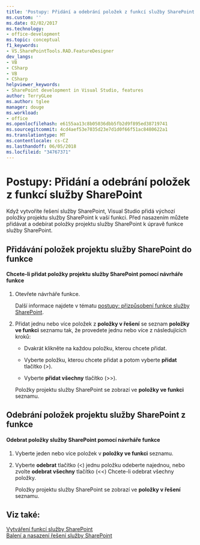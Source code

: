 ```yaml
---
title: 'Postupy: Přidání a odebrání položek z funkcí služby SharePoint | Microsoft Docs'
ms.custom: ''
ms.date: 02/02/2017
ms.technology:
- office-development
ms.topic: conceptual
f1_keywords:
- VS.SharePointTools.RAD.FeatureDesigner
dev_langs:
- VB
- CSharp
- VB
- CSharp
helpviewer_keywords:
- SharePoint development in Visual Studio, features
author: TerryGLee
ms.author: tglee
manager: douge
ms.workload:
- office
ms.openlocfilehash: e6155aa13c8b05036dbb5fb2d9f895ed38719741
ms.sourcegitcommit: 4cd4aef53e7035d23e7d1d0f66f51ac8480622a1
ms.translationtype: MT
ms.contentlocale: cs-CZ
ms.lasthandoff: 06/05/2018
ms.locfileid: "34767371"
---
```

# <a name="how-to-add-and-remove-items-to-sharepoint-features"></a>Postupy: Přidání a odebrání položek z funkcí služby SharePoint
  Když vytvoříte řešení služby SharePoint, Visual Studio přidá výchozí položky projektu služby SharePoint k vaší funkci. Před nasazením můžete přidávat a odebírat položky projektu služby SharePoint k úpravě funkce služby SharePoint.  
  
## <a name="adding-sharepoint-project-items-to-a-feature"></a>Přidávání položek projektu služby SharePoint do funkce  
  
#### <a name="to-add-sharepoint-project-items-with-the-feature-designer"></a>Chcete-li přidat položky projektu služby SharePoint pomocí návrháře funkce  
  
1.  Otevřete návrháře funkce.  
  
     Další informace najdete v tématu [postupy: přizpůsobení funkce služby SharePoint](../sharepoint/how-to-customize-a-sharepoint-feature.md).  
  
2.  Přidat jednu nebo více položek z **položky v řešení** se seznam **položky ve funkci** seznamu tak, že provedete jednu nebo více z následujících kroků:  
  
    -   Dvakrát klikněte na každou položku, kterou chcete přidat.  
  
    -   Vyberte položku, kterou chcete přidat a potom vyberte **přidat** tlačítko (>).  
  
    -   Vyberte **přidat všechny** tlačítko (>>).  
  
     Položky projektu služby SharePoint se zobrazí ve **položky ve funkci** seznamu.  
  
## <a name="removing-sharepoint-project-items-from-a-feature"></a>Odebrání položek projektu služby SharePoint z funkce  
  
#### <a name="to-remove-sharepoint-items-with-the-feature-designer"></a>Odebrat položky služby SharePoint pomocí návrháře funkce
  
1.  Vyberte jeden nebo více položek v **položky ve funkci** seznamu.  
  
2.  Vyberte **odebrat** tlačítko (<) jednu položku odeberte najednou, nebo zvolte **odebrat všechny** tlačítko (<<) Chcete-li odebrat všechny položky.  
  
     Položky projektu služby SharePoint se zobrazí ve **položky v řešení** seznamu.  
  
## <a name="see-also"></a>Viz také:
 [Vytváření funkcí služby SharePoint](../sharepoint/creating-sharepoint-features.md)   
 [Balení a nasazení řešení služby SharePoint](../sharepoint/packaging-and-deploying-sharepoint-solutions.md)  
  
